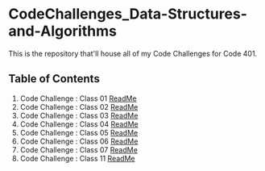 # CodeChallenges_Data-Structures-and-Algorithms

This is the repository that'll house all of my Code Challenges for Code 401.

## Table of Contents

1. Code Challenge : Class 01 [ReadMe](./Class01/README.md)
2. Code Challenge : Class 02 [ReadMe](./Class02/README.md)
3. Code Challenge : Class 03 [ReadMe](./Class03/README.md)
4. Code Challenge : Class 04 [ReadMe](./Class04/README.md)
5. Code Challenge : Class 05 [ReadMe](./Class05/README.md)
6. Code Challenge : Class 06 [ReadMe](./Class06Files/README.md)
7. Code Challenge : Class 07 [ReadMe](./Class07Files/README.md)
11. Code Challenge : Class 11 [ReadMe](./Class11Files/README.md)
